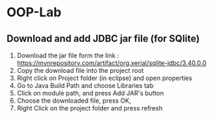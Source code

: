 # OOP-Lab
## Download and add JDBC jar file (for SQlite)
1. Download the jar file form the link : https://mvnrepository.com/artifact/org.xerial/sqlite-jdbc/3.40.0.0
2. Copy the download file into the project root
3. Right click on Project folder (in eclipse) and open properties
4. Go to Java Build Path and choose Libraries tab
5. Click on module path, and press Add JAR's button
6. Choose the downloaded file, press OK,
7. Right Click on the project folder and press refresh
